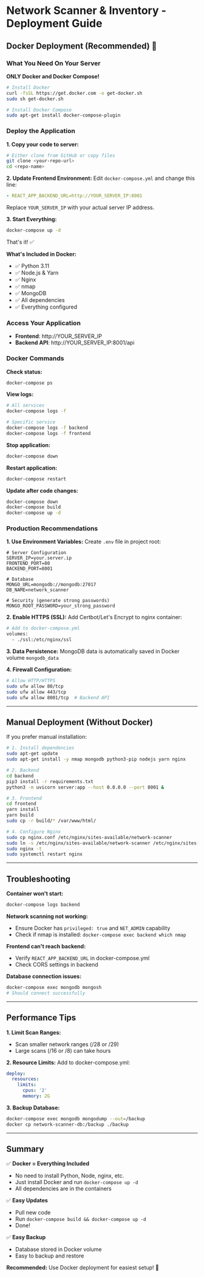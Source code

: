 # Network Scanner & Inventory - Deployment Guide

## Docker Deployment (Recommended) 🐳

### What You Need On Your Server
**ONLY Docker and Docker Compose!**
```bash
# Install Docker
curl -fsSL https://get.docker.com -o get-docker.sh
sudo sh get-docker.sh

# Install Docker Compose
sudo apt-get install docker-compose-plugin
```

### Deploy the Application

**1. Copy your code to server:**
```bash
# Either clone from GitHub or copy files
git clone <your-repo-url>
cd <repo-name>
```

**2. Update Frontend Environment:**
Edit `docker-compose.yml` and change this line:
```yaml
- REACT_APP_BACKEND_URL=http://YOUR_SERVER_IP:8001
```
Replace `YOUR_SERVER_IP` with your actual server IP address.

**3. Start Everything:**
```bash
docker-compose up -d
```

That's it! ✅

**What's Included in Docker:**
- ✅ Python 3.11
- ✅ Node.js & Yarn
- ✅ Nginx
- ✅ nmap
- ✅ MongoDB
- ✅ All dependencies
- ✅ Everything configured

### Access Your Application
- **Frontend**: http://YOUR_SERVER_IP
- **Backend API**: http://YOUR_SERVER_IP:8001/api

### Docker Commands

**Check status:**
```bash
docker-compose ps
```

**View logs:**
```bash
# All services
docker-compose logs -f

# Specific service
docker-compose logs -f backend
docker-compose logs -f frontend
```

**Stop application:**
```bash
docker-compose down
```

**Restart application:**
```bash
docker-compose restart
```

**Update after code changes:**
```bash
docker-compose down
docker-compose build
docker-compose up -d
```

### Production Recommendations

**1. Use Environment Variables:**
Create `.env` file in project root:
```env
# Server Configuration
SERVER_IP=your.server.ip
FRONTEND_PORT=80
BACKEND_PORT=8001

# Database
MONGO_URL=mongodb://mongodb:27017
DB_NAME=network_scanner

# Security (generate strong passwords)
MONGO_ROOT_PASSWORD=your_strong_password
```

**2. Enable HTTPS (SSL):**
Add Certbot/Let's Encrypt to nginx container:
```bash
# Add to docker-compose.yml
volumes:
  - ./ssl:/etc/nginx/ssl
```

**3. Data Persistence:**
MongoDB data is automatically saved in Docker volume `mongodb_data`

**4. Firewall Configuration:**
```bash
# Allow HTTP/HTTPS
sudo ufw allow 80/tcp
sudo ufw allow 443/tcp
sudo ufw allow 8001/tcp  # Backend API
```

---

## Manual Deployment (Without Docker)

If you prefer manual installation:

```bash
# 1. Install dependencies
sudo apt-get update
sudo apt-get install -y nmap mongodb python3-pip nodejs yarn nginx

# 2. Backend
cd backend
pip3 install -r requirements.txt
python3 -m uvicorn server:app --host 0.0.0.0 --port 8001 &

# 3. Frontend
cd frontend
yarn install
yarn build
sudo cp -r build/* /var/www/html/

# 4. Configure Nginx
sudo cp nginx.conf /etc/nginx/sites-available/network-scanner
sudo ln -s /etc/nginx/sites-available/network-scanner /etc/nginx/sites-enabled/
sudo nginx -t
sudo systemctl restart nginx
```

---

## Troubleshooting

**Container won't start:**
```bash
docker-compose logs backend
```

**Network scanning not working:**
- Ensure Docker has `privileged: true` and `NET_ADMIN` capability
- Check if nmap is installed: `docker-compose exec backend which nmap`

**Frontend can't reach backend:**
- Verify `REACT_APP_BACKEND_URL` in docker-compose.yml
- Check CORS settings in backend

**Database connection issues:**
```bash
docker-compose exec mongodb mongosh
# Should connect successfully
```

---

## Performance Tips

**1. Limit Scan Ranges:**
- Scan smaller network ranges (/28 or /29)
- Large scans (/16 or /8) can take hours

**2. Resource Limits:**
Add to docker-compose.yml:
```yaml
deploy:
  resources:
    limits:
      cpus: '2'
      memory: 2G
```

**3. Backup Database:**
```bash
docker-compose exec mongodb mongodump --out=/backup
docker cp network-scanner-db:/backup ./backup
```

---

## Summary

✅ **Docker = Everything Included**
- No need to install Python, Node, nginx, etc.
- Just install Docker and run `docker-compose up -d`
- All dependencies are in the containers

✅ **Easy Updates**
- Pull new code
- Run `docker-compose build && docker-compose up -d`
- Done!

✅ **Easy Backup**
- Database stored in Docker volume
- Easy to backup and restore

**Recommended:** Use Docker deployment for easiest setup! 🚀
